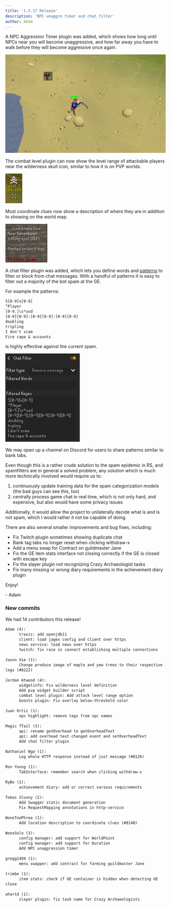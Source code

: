 ```yaml
---
title: '1.5.17 Release'
description: 'NPC unaggro timer and chat filter'
author: Adam
---
```


A NPC Aggression Timer plugin was added, which shows how long until NPCs near
you will become unaggressive, and how far away you have to walk before they will
become aggressive once again.

![aggro](/img/blog/1.5.17-Release/aggro.png)

The combat level plugin can now show the level range of attackable players near
the wilderness skull icon, similar to how it is on PVP worlds.

![wildylvl](/img/blog/1.5.17-Release/wildylvl.png)

Most coordinate clues now show a description of where they are in addition to
showing on the world map.

![cluedesc](/img/blog/1.5.17-Release/cluedesc.png)

A chat filter plugin was added, which lets you define words and
[patterns](https://docs.oracle.com/javase/8/docs/api/java/util/regex/Pattern.html)
to filter or block from chat messages. With a handful of patterns it is
easy to filter out a majority of the bot spam at the GE.

For example the patterns:

```
5[0-9]x[0-9]
^Player
[0-9.]\s*usd
[0-9][0-9]:[0-9][0-9]:[0-9][0-9]
doubling
tripling
I don't scam
Fire cape & accounts
```

is highly effective against the current spam.

![chatfilter](/img/blog/1.5.17-Release/chatfilter.png)

We may open up a channel on Discord for users to share patterns similar to bank
tabs.

Even though this is a rather crude solution to the spam epidemic in RS, and
spamfilters are in general a solved problem, any solution which is much more
technically involved would require us to:

1. continuously update training data for the spam categorization
   models (the bad guys can see this, too)
2. centrally process game chat in real time, which is not only hard, and
   expensive, but also would have some privacy issues

Additionally, it would allow the project to unilaterally decide what is and is not spam,
which I would rather it not be capable of doing.

There are also several smaller improvements and bug fixes, including:

- Fix Twitch plugin sometimes showing duplicate chat
- Bank tag tabs no longer reset when clicking withdraw-x
- Add a menu swap for Contract on guildmaster Jane
- Fix the GE item stats interface not closing correctly if the GE is closed with
  escape key
- Fix the slayer plugin not recognizing Crazy Archaeologist tasks
- Fix many missing or wrong diary requirements in the achievement diary plugin

Enjoy!

\- Adam

### New commits

We had 14 contributors this release!

```
Adam (4):
      travis: add openjdk11
      client: load jagex config and client over https
      news service: load news over https
      twitch: fix race in connect establishing multiple connections

Jason Xie (1):
      Change produce image of maple and yew trees to their respective logs (#8222)

Jordan Atwood (4):
      widgetinfo: Fix wilderness level definition
      Add pvp widget builder script
      combat level plugin: Add attack level range option
      boosts plugin: Fix overlay below-threshold color

Juan Ortiz (1):
      npc highlight: remove tags from npc names

Magic fTail (3):
      api: rename getOverhead to getOverheadText
      api: add overhead text changed event and setOverheadText
      Add chat filter plugin

Nathaniel Ngo (1):
      Log whole HTTP response instead of just message (#8126)

Ron Young (1):
      TabInterface: remember search when clicking withdraw-x

RyBo (1):
      achievement diary: add or correct various requirements

Tomas Slusny (2):
      Add Swagger static document generation
      Fix RequestMapping annotations in http-service

WoneTooPhree (1):
      Add location description to coordinate clues (#8148)

WooxSolo (3):
      config manager: add support for WorldPoint
      config manager: add support for Duration
      Add NPC unaggression timer

gregg1494 (1):
      menu swapper: add contract for farming guildmaster Jane

trimbe (1):
      item stats: check if GE container is hidden when detecting GE close

whartd (1):
      slayer plugin: fix task name for Crazy Archaeologists
```
